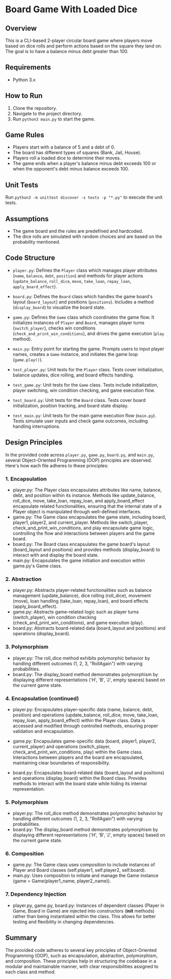 # Board Game With Loaded Dice

## Overview
This is a CLI-based 2-player circular board game where players move based on dice rolls and perform actions based on the square they land on. The goal is to have a balance minus debt greater than 100.

## Requirements
- Python 3.x

## How to Run
1. Clone the repository.
2. Navigate to the project directory.
3. Run `python3 main.py` to start the game.

## Game Rules
- Players start with a balance of 5 and a debt of 0.
- The board has different types of squares (Bank, Jail, House).
- Players roll a loaded dice to determine their moves.
- The game ends when a player's balance minus debt exceeds 100 or when the opponent's debt minus balance exceeds 100.

## Unit Tests
Run `python3 -m unittest discover -s tests -p "*.py"` to execute the unit tests.

## Assumptions
- The game board and the rules are predefined and hardcoded.
- The dice rolls are simulated with random choices and are based on the probability mentioned.
  

## Code Structure
- `player.py`: Defines the `Player` class which manages player attributes (`name`, `balance`, `debt`, `position`) and methods for player actions (`update_balance`, `roll_dice`, `move`, `take_loan`, `repay_loan`, `apply_board_effect`).

- `board.py`: Defines the `Board` class which handles the game board's layout (`board_layout`) and positions (`positions`). Includes a method (`display_board`) to visualize the board state.

- `game.py`: Defines the `Game` class which coordinates the game flow. It initializes instances of `Player` and `Board`, manages player turns (`switch_player`), checks win conditions (`check_and_print_win_conditions`), and drives the game execution (`play` method).

- `main.py`: Entry point for starting the game. Prompts users to input player names, creates a `Game` instance, and initiates the game loop (`game.play()`).

- `test_player.py`: Unit tests for the `Player` class. Tests cover initialization, balance updates, dice rolling, and board effects handling.

- `test_game.py`: Unit tests for the `Game` class. Tests include initialization, player switching, win condition checking, and game execution flow.

- `test_board.py`: Unit tests for the `Board` class. Tests cover board initialization, position tracking, and board state display.

- `test_main.py`: Unit tests for the main game execution flow (`main.py`). Tests simulate user inputs and check game outcomes, including handling interruptions.

## Design Principles

In the provided code across `player.py`, `game.py`, `board.py`, and `main.py`, several Object-Oriented Programming (OOP) principles are observed. Here's how each file adheres to these principles:

### 1. Encapsulation
- player.py:
The Player class encapsulates attributes like name, balance, debt, and position within its instance.
Methods like update_balance, roll_dice, move, take_loan, repay_loan, and apply_board_effect encapsulate related functionalities, ensuring that the internal state of a Player object is manipulated through well-defined interfaces.
- game.py:
The Game class encapsulates the game state, including board, player1, player2, and current_player.
Methods like switch_player, check_and_print_win_conditions, and play encapsulate game logic, controlling the flow and interactions between players and the game board.
- board.py:
The Board class encapsulates the game board's layout (board_layout and positions) and provides methods (display_board) to interact with and display the board state.
- main.py:
Encapsulates the game initiation and execution within game.py's Game class.

### 2. Abstraction
- player.py:
Abstracts player-related functionalities such as balance management (update_balance), dice rolling (roll_dice), movement (move), loan handling (take_loan, repay_loan), and board effects (apply_board_effect).
- game.py:
Abstracts game-related logic such as player turns (switch_player), win condition checking (check_and_print_win_conditions), and game execution (play).
- board.py:
Abstracts board-related data (board_layout and positions) and operations (display_board).

### 3. Polymorphism
- player.py:
The roll_dice method exhibits polymorphic behavior by handling different outcomes (1, 2, 3, "RollAgain") with varying probabilities.
- board.py:
The display_board method demonstrates polymorphism by displaying different representations ('H', 'B', 'J', empty spaces) based on the current game state.

### 4. Encapsulation (continued)
- player.py:
Encapsulates player-specific data (name, balance, debt, position) and operations (update_balance, roll_dice, move, take_loan, repay_loan, apply_board_effect) within the Player class.
Data is accessed and modified through controlled methods, ensuring proper validation and encapsulation.
- game.py:
Encapsulates game-specific data (board, player1, player2, current_player) and operations (switch_player, check_and_print_win_conditions, play) within the Game class.
Interactions between players and the board are encapsulated, maintaining clear boundaries of responsibility.

- board.py:
Encapsulates board-related data (board_layout and positions) and operations (display_board) within the Board class.
Provides methods to interact with the board state while hiding its internal representation.

### 5. Polymorphism
- player.py:
The roll_dice method demonstrates polymorphic behavior by handling different outcomes (1, 2, 3, "RollAgain") with varying probabilities.
- board.py:
The display_board method demonstrates polymorphism by displaying different representations ('H', 'B', 'J', empty spaces) based on the current game state.
### 6. Composition
- game.py:
The Game class uses composition to include instances of Player and Board classes (self.player1, self.player2, self.board).
- main.py:
Uses composition to initiate and manage the Game instance (game = Game(player1_name, player2_name)).

### 7. Dependency Injection
- player.py, game.py, board.py:
Instances of dependent classes (Player in Game, Board in Game) are injected into constructors (__init__ methods) rather than being instantiated within the class. This allows for better testing and flexibility in changing dependencies.

## Summary
The provided code adheres to several key principles of Object-Oriented Programming (OOP), such as encapsulation, abstraction, polymorphism, and composition. These principles help in structuring the codebase in a modular and maintainable manner, with clear responsibilities assigned to each class and method.
